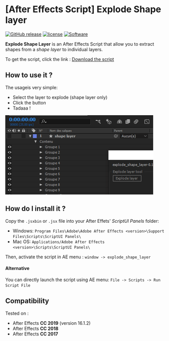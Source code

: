 # [After Effects Script] Explode Shape layer

[![GitHub release](https://img.shields.io/github/release/Eliepse/AEScript-Explode-Shape-Layer.svg)](https://github.com/Eliepse/AEScript-Explode-Shape-Layer/releases/latest) [![license](https://img.shields.io/github/license/Eliepse/AEScript-Explode-Shape-Layer.svg)](https://github.com/Eliepse/AEScript-Explode-Shape-Layer/blob/master/LICENSE) [![Software](https://img.shields.io/badge/plugin-Adobe%20After%20Effect-blue.svg)](https://www.adobe.com/fr/products/aftereffects.html)

__Explode Shape Layer__ is an After Effects Script that allow you to extract shapes from a _shape layer_ to individual layers.

To get the script, click the link : [Download the script](https://github.com/Eliepse/AfterEffectsScript-Explode-Shape-Layer/releases/latest)

## How to use it ?

The usageis very simple:
- Select the layer to explode (shape layer only)
- Click the button
- Tadaaa !

![Preview of the script](./script-exemple.gif)

## How do I install it ?

Copy the `.jsxbin` or `.jsx` file into your After Effets' _ScriptUI Panels_ folder:
- Windows: `Program Files\Adobe\Adobe After Effects <version>\Support Files\Scripts\ScriptUI Panels\`
- Mac OS: `Applications/Adobe After Effects <version>\Scripts\ScriptUI Panels\`

Then, activate the script in AE menu : `window -> explode_shape_layer`

#### Alternative

You can directly launch the script using AE menu: `File -> Scripts -> Run Script File`

## Compatibility
Tested on :
- After Effects __CC 2019__ (version 16.1.2)
- After Effects __CC 2018__
- After Effects __CC 2017__
